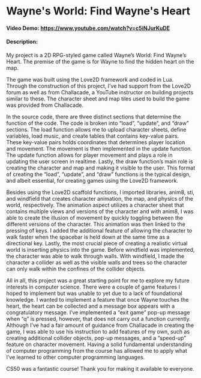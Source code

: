 # Wayne's World: Find Wayne's Heart
#### Video Demo:  <https://www.youtube.com/watch?v=c5iNJurKuDE>
#### Description:
My project is a 2D RPG-styled game called Wayne’s World: Find Wayne’s Heart. The premise of the game is for Wayne to find the hidden heart on the map.

The game was built using the Love2D framework and coded in Lua. Through the construction of this project, I’ve had support from the Love2D forum as well as from Challacade, a YouTube instructor on building projects similar to these. The character sheet and map tiles used to build the game was provided from Challacade.

In the source code, there are three distinct sections that determine the function of the code. The code is broken into “load”, “update”, and “draw” sections. The load function allows me to upload character sheets, define variables, load music, and create tables that contains key-value pairs. These key-value pairs holds coordinates that determines player location and movement. The movement is then implemented in the update function. The update function allows for player movement and plays a role in updating the user screen in realtime. Lastly, the draw function’s main role is creating the character and map and making it visible to the user. This format of creating the “load”, “update”, and “draw” functions is the typical design, and albeit essential, for creating games using the Love2D framework.

Besides using the Love2D scaffold functions, I imported libraries, anim8, sti, and windfield that creates character animation, the map, and physics of the world, respectively. The animation aspect utilizes a character sheet that contains multiple views and versions of the character and with anim8, I was able to create the illusion of movement by quickly toggling between the different versions of the character. This animation was then linked to the pressing of keys. I added the additional feature of allowing the character to walk faster when the spacebar is held down at the same time as a directional key. Lastly, the most crucial piece of creating a realistic virtual world is inserting physics into the game. Before windfield was implemented, the character was able to walk through walls. With windfield, I made the character a collider as well as the visible walls and trees so the character can only walk within the confines of the collider objects.

All in all, this project was a great starting point for me to explore my future interests in computer science. There were a couple of game features I hoped to implement but was unable to yet due to a lack of foundational knowledge. I wanted to implement a feature that once Wayne touches the heart, the heart can be collected and a message box appears with a congratulatory message. I’ve implemented a “exit game” pop-up message when “q” is pressed, however, that does not carry out a function currently. Although I’ve had a fair amount of guidance from Challacade in creating the game, I was able to use his instruction to add features of my own, such as creating additional collider objects, pop-up messages, and a “speed-up” feature on character movement. Having a solid fundamental understanding of computer programming from the course has allowed me to apply what I’ve learned to other computer programming languages.

CS50 was a fantastic course! Thank you for making it available to everyone. 